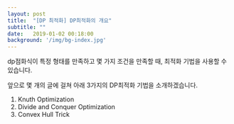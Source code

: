 ```yaml
---
layout: post
title:  "[DP 최적화] DP최적화의 개요"
subtitle: ""
date:   2019-01-02 00:18:00
background: '/img/bg-index.jpg'
---
```


dp점화식이 특정 형태를 만족하고 몇 가지 조건을 만족할 때, 최적화 기법을 사용할 수 있습니다.

앞으로 몇 개의 글에 걸쳐 아래 3가지의 DP최적화 기법을 소개하겠습니다.
1. Knuth Optimization
2. Divide and Conquer Optimization
3. Convex Hull Trick
